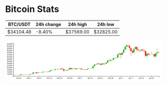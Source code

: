 # Bitcoin Stats

BTC/USDT|24h change|24h high|24h low|
|---|---|---|---|
|$34104.48|-8.40%|$37569.00|$32825.00|

<img src="./chart.svg">
